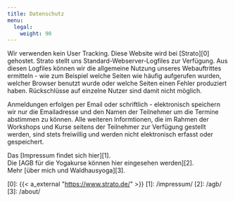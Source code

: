 ```yaml
---
title: Datenschutz
menu:
  legal:
    weight: 90
---
```


Wir verwenden kein User Tracking. Diese Website wird bei [Strato][0] gehostet. Strato stellt uns Standard-Webserver-Logfiles zur Verfügung. Aus diesen Logfiles können wir die allgemeine Nutzung unseres Webauftrittes ermitteln - wie zum Beispiel welche Seiten wie häufig aufgerufen wurden, welcher Browser benutzt wurde oder welche Seiten einen Fehler produziert haben. Rückschlüsse auf einzelne Nutzer sind damit nicht möglich. 

Anmeldungen erfolgen per Email oder schriftlich - elektronisch speichern wir nur die Emailadresse und den Namen der Teilnehmer um die Termine abstimmen zu können. Alle weiteren Informtionen, die im Rahmen der Workshops und Kurse seitens der Teilnehmer zur Verfügung gestellt werden, sind stets freiwillig und werden nicht elektronisch erfasst oder gespeichert.

Das [Impressum findet sich hier][1].  
Die [AGB für die Yogakurse können hier eingesehen werden][2].  
Mehr [über mich und Waldhausyoga][3].

[0]: {{< a_external "https://www.strato.de/" >}}
[1]: /impressum/
[2]: /agb/
[3]: /about/
